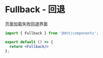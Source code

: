 # Fullback - 回退

页面加载失败回退界面

```jsx
import { Fullback } from '@dnt/components';

export default () => {
  return <Fullback/>
};
```

<!-- <code src="../demos/Page/Basic.tsx"></code> -->
